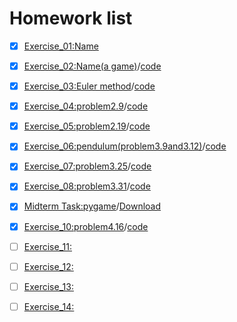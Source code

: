 # Homework list


- [x] [Exercise_01:Name](https://github.com/BoZihao/computationalphysics_N2015301020135/blob/master/name.py)

- [x] [Exercise_02:Name(a game)](http://note.youdao.com/noteshare?id=a5867dbb75b34c55971b6b69bb39a50d)/[code](https://github.com/BoZihao/computationalphysics_N2015301020135/blob/master/123.py)

- [x] [Exercise_03:Euler method](http://note.youdao.com/noteshare?id=b66ae19cfbf827f9c50ffa04377598b3)/[code](https://github.com/BoZihao/computationalphysics_N2015301020135/blob/master/1.3.py)

- [x] [Exercise_04:problem2.9](http://note.youdao.com/noteshare?id=764e03cf15faa6f0c10bc01d97630652)/[code](https://github.com/BoZihao/computationalphysics_N2015301020135/blob/master/chapter2/2.9.py)

- [x] [Exercise_05:problem2.19](http://note.youdao.com/noteshare?id=523aead84fe40b8005da964e666ccf72)/[code](https://github.com/BoZihao/computationalphysics_N2015301020135/blob/master/chapter2/2.19.py)

- [x] [Exercise_06:pendulum(problem3.9and3.12)](http://note.youdao.com/noteshare?id=4c0d4b2ebb039f885e74f3f91dfdfe8a)/[code](https://github.com/BoZihao/computationalphysics_N2015301020135/blob/master/chapter3/3.12.py)

- [x] [Exercise_07:problem3.25](http://note.youdao.com/noteshare?id=28c26139e7093810a53ad0552e9f9970)/[code](https://github.com/BoZihao/computationalphysics_N2015301020135/blob/master/chapter3/3.25.py)

- [x] [Exercise_08:problem3.31](http://note.youdao.com/noteshare?id=a5b4411bf1d3cc0b102c74840600012d)/[code](https://github.com/BoZihao/computationalphysics_N2015301020135/blob/master/chapter3/3.31.py)

- [x] [Midterm Task:pygame](http://note.youdao.com/noteshare?id=db817ce7304a9da262bbd71cbdb6124b)/[Download](https://github.com/BoZihao/computationalphysics_N2015301020135/blob/master/pygame%20V2.2.rar)

- [x] [Exercise_10:problem4.16](http://note.youdao.com/noteshare?id=84f314b6128340b66fb26c961cbf28a9)/[code](https://github.com/BoZihao/computationalphysics_N2015301020135/blob/master/4.16.py)

- [ ] [Exercise_11:](https://github.com/BoZihao/computationalphysics_N2015301020135)

- [ ] [Exercise_12:](https://github.com/BoZihao/computationalphysics_N2015301020135)

- [ ] [Exercise_13:](https://github.com/BoZihao/computationalphysics_N2015301020135)

- [ ] [Exercise_14:](https://github.com/BoZihao/computationalphysics_N2015301020135)
